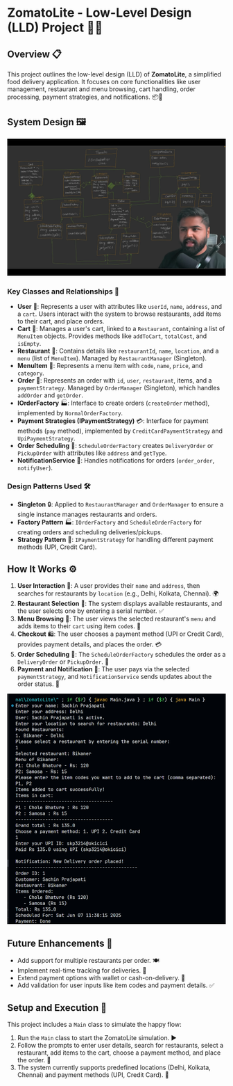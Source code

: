 
# ZomatoLite - Low-Level Design (LLD) Project 🍔🚀

## Overview 📋
This project outlines the low-level design (LLD) of **ZomatoLite**, a simplified food delivery application. It focuses on core functionalities like user management, restaurant and menu browsing, cart handling, order processing, payment strategies, and notifications. 📦🍕

## System Design 🖼️
![alt text](image-1.png)

### Key Classes and Relationships 📐
- **User** 👤: Represents a user with attributes like `userId`, `name`, `address`, and a `cart`. Users interact with the system to browse restaurants, add items to their cart, and place orders.
- **Cart** 🛒: Manages a user's cart, linked to a `Restaurant`, containing a list of `MenuItem` objects. Provides methods like `addToCart`, `totalCost`, and `isEmpty`.
- **Restaurant** 🏪: Contains details like `restaurantId`, `name`, `location`, and a `menu` (list of `MenuItem`). Managed by `RestaurantManager` (Singleton).
- **MenuItem** 🍴: Represents a menu item with `code`, `name`, `price`, and `category`.
- **Order** 📜: Represents an order with `id`, `user`, `restaurant`, items, and a `paymentStrategy`. Managed by `OrderManager` (Singleton), which handles `addOrder` and `getOrder`.
- **IOrderFactory** 🏭: Interface to create orders (`createOrder` method), implemented by `NormalOrderFactory`.
- **Payment Strategies (IPaymentStrategy)** 💳: Interface for payment methods (`pay` method), implemented by `CreditCardPaymentStrategy` and `UpiPaymentStrategy`.
- **Order Scheduling** 📅: `ScheduleOrderFactory` creates `DeliveryOrder` or `PickupOrder` with attributes like `address` and `getType`.
- **NotificationService** 📢: Handles notifications for orders (`order_order`, `notifyUser`).

### Design Patterns Used 🛠️
- **Singleton** 🔒: Applied to `RestaurantManager` and `OrderManager` to ensure a single instance manages restaurants and orders.
- **Factory Pattern** 🏭: `IOrderFactory` and `ScheduleOrderFactory` for creating orders and scheduling deliveries/pickups.
- **Strategy Pattern** 🎯: `IPaymentStrategy` for handling different payment methods (UPI, Credit Card).

## How It Works ⚙️
1. **User Interaction** 👤: A user provides their `name` and `address`, then searches for restaurants by `location` (e.g., Delhi, Kolkata, Chennai). 🌍
2. **Restaurant Selection** 🏪: The system displays available restaurants, and the user selects one by entering a serial number. ✅
3. **Menu Browsing** 🍴: The user views the selected restaurant's `menu` and adds items to their `cart` using item `code`s. 🛒
4. **Checkout** 🛍️: The user chooses a payment method (UPI or Credit Card), provides payment details, and places the order. 💳
5. **Order Scheduling** 📅: The `ScheduleOrderFactory` schedules the order as a `DeliveryOrder` or `PickupOrder`. 🚚
6. **Payment and Notification** 📢: The user pays via the selected `paymentStrategy`, and `NotificationService` sends updates about the order status. 🔔

![alt text](image-2.png)

## Future Enhancements 🚀
- Add support for multiple restaurants per order. 🍽️
- Implement real-time tracking for deliveries. 📍
- Extend payment options with wallet or cash-on-delivery. 💸
- Add validation for user inputs like item codes and payment details. ✅

## Setup and Execution 🏃
This project includes a `Main` class to simulate the happy flow:
1. Run the `Main` class to start the ZomatoLite simulation. ▶️
2. Follow the prompts to enter user details, search for restaurants, select a restaurant, add items to the cart, choose a payment method, and place the order. 📝
3. The system currently supports predefined locations (Delhi, Kolkata, Chennai) and payment methods (UPI, Credit Card). 🌆

